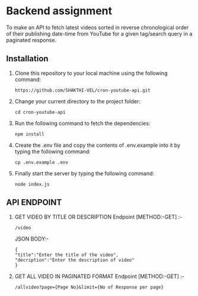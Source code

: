 # Backend assignment

To make an API to fetch latest videos sorted in reverse chronological order of their publishing date-time from YouTube for a given tag/search query in a paginated response.

## Installation

1. Clone this repository to your local machine using the following command:

   ```
   https://github.com/SHAKTHI-VEL/cron-youtube-api.git
   ```

2. Change your current directory to the project folder:

   ```
   cd cron-youtube-api
   ```

3. Run the following command to fetch the dependencies:

   ```
   npm install
   ```

4. Create the .env file and copy the contents of .env.example into it by typing the following command:
    ```
    cp .env.example .env
    ```

5. Finally start the server by typing the following command:
    ```
    node index.js
    ```

## API ENDPOINT

1. GET VIDEO BY TITLE OR DESCRIPTION Endpoint [METHOD:-GET] :-
    ```
    /video
    ```

    JSON BODY:-
    ```
    {
    "title":"Enter the title of the video",
    "decription":"Enter the description of video"    
    }
    ```
    
2. GET ALL VIDEO IN PAGINATED FORMAT Endpoint [METHOD:-GET] :-
    ```
    /allvideo?page={Page No}&limit={No of Response per page}
    ```

    
